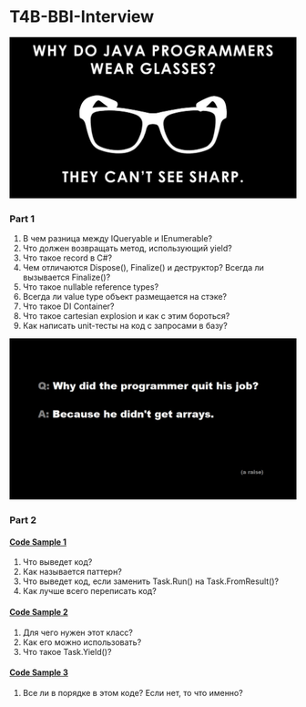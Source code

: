 # T4B-BBI-Interview
![plot](./Resources/joke.jpg)
### Part 1
1. В чем разница между IQueryable и IEnumerable?
2. Что должен возвращать метод, использующий yield?
3. Что такое record в C#?
4. Чем отличаются Dispose(), Finalize() и деструктор? Всегда ли вызывается Finalize()?
5. Что такое nullable reference types?
6. Всегда ли value type объект размещается на стэке?
7. Что такое DI Container?
8. Что такое cartesian explosion и как с этим бороться?
9. Как написать unit-тесты на код с запросами в базу?

![plot](./Resources/joke-2.jpg)
### Part 2
#### [Code Sample 1](https://github.com/MikeAmputer/T4B-BBI-Interview/blob/main/CodeSamples/CodeSample-1/Program.cs)
1. Что выведет код?
2. Как называется паттерн?
3. Что выведет код, если заменить Task.Run() на Task.FromResult()?
4. Как лучше всего переписать код?

#### [Code Sample 2](https://github.com/MikeAmputer/T4B-BBI-Interview/blob/main/CodeSamples/CodeSample-2/ChunkedAsyncEnumerator.cs)
1. Для чего нужен этот класс?
2. Как его можно использовать?
3. Что такое Task.Yield()?

#### [Code Sample 3](https://github.com/MikeAmputer/T4B-BBI-Interview/blob/main/CodeSamples/CodeSample-3/Program.cs)
1. Все ли в порядке в этом коде? Если нет, то что именно?
